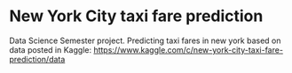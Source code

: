 # New York City taxi fare prediction
Data Science Semester project. Predicting taxi fares in new york based on data posted in Kaggle: https://www.kaggle.com/c/new-york-city-taxi-fare-prediction/data
